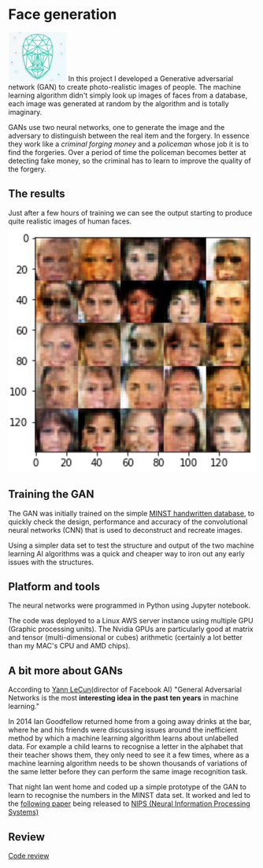 # Face generation

![alt text](https://raw.githubusercontent.com/dcarlyle/udacity_deep_learning_foundations__P_5/master/wireframe_face_udacity.png "Face wireframe") In this project I developed a Generative adversarial network (GAN) to create photo-realistic images of people. The machine learning algorithm didn't simply look up images of faces from a database, each image was generated at random by the algorithm and is totally imaginary.

GANs use two neural networks, one to generate the image and the adversary to distinguish between the real item and the forgery. In essence they work like a *criminal forging money* and a *policeman* whose job it is to find the forgeries. Over a period of time the policeman becomes better at detecting fake money, so the criminal has to learn to improve the quality of the forgery.

## The results
Just after a few hours of training we can see the output starting to produce quite realistic images of human faces.

![alt text](https://raw.githubusercontent.com/dcarlyle/udacity_deep_learning_foundations__P_5/master/generated_faces.png "Face creation with GANs")


## Training the GAN
The GAN was initially trained on the simple [MINST handwritten database](https://en.wikipedia.org/wiki/MNIST_database), to quickly check the design, performance and accuracy of the convolutional neural networks (CNN) that is used to deconstruct and recreate images. 

Using a simpler data set to test the structure and output of the two machine learning AI algorithms was a quick and cheaper way to iron out any early issues with the structures.


## Platform and tools
The neural networks were programmed in Python using Jupyter notebook. 

The code was deployed to a Linux AWS server instance using multiple GPU (Graphic processing units). The Nvidia GPUs are particularly good at matrix and tensor (multi-dimensional or cubes) arithmetic (certainly a lot better than my MAC's CPU and AMD chips).


## A bit more about GANs
According to [Yann LeCun](https://medium.com/@devnag/generative-adversarial-networks-gans-in-50-lines-of-code-pytorch-e81b79659e3f)(director of Facebook AI) "General Adversarial Networks is the most **interesting idea in the past ten years** in machine learning."

In 2014 Ian Goodfellow returned home from a going away drinks at the bar, where he and his friends were discussing issues around the inefficient method by which a machine learning algorithm learns about unlabelled data. For example a child learns to recognise a letter in the alphabet that their teacher shows them, they only need to see it a few times, where as a machine learning algorithm needs to be shown thousands of variations of the same letter before they can perform the same image recognition task.

That night Ian went home and coded up a simple prototype of the GAN to learn to recognise the numbers in the MINST data set. It worked and led to the [following paper](https://arxiv.org/pdf/1406.2661.pdf) being released to [NIPS (Neural Information Processing Systems)](https://nips.cc/About)


## Review
[Code review](https://github.com/dcarlyle/udacity_deep_learning_foundations__P_5 "Code reivew")
